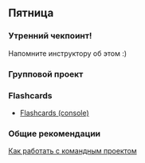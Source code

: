 ## Пятница

### Утренний чекпоинт!

Напомните инструктору об этом :)

### Групповой проект
### Flashcards

- [Flashcards (console)](../../../../project-flashcards-console)


### Общие рекомендации

[Как работать с командным проектом](https://github.com/Elbrus-Bootcamp/phase-1/blob/master/resources/challenge-all.md)
